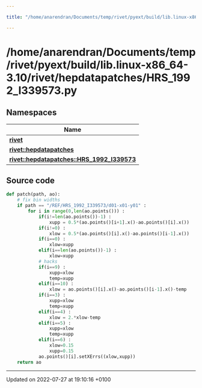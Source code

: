 ```yaml
---

title: "/home/anarendran/Documents/temp/rivet/pyext/build/lib.linux-x86_64-3.10/rivet/hepdatapatches/HRS_1992_I339573.py"

---
```


# /home/anarendran/Documents/temp/rivet/pyext/build/lib.linux-x86_64-3.10/rivet/hepdatapatches/HRS_1992_I339573.py



## Namespaces

| Name           |
| -------------- |
| **[rivet](http://example.org/namespaces/namespacerivet/)**  |
| **[rivet::hepdatapatches](http://example.org/namespaces/namespacerivet_1_1hepdatapatches/)**  |
| **[rivet::hepdatapatches::HRS_1992_I339573](http://example.org/namespaces/namespacerivet_1_1hepdatapatches_1_1hrs__1992__i339573/)**  |




## Source code

```python
def patch(path, ao):
    # fix bin widths
    if path == "/REF/HRS_1992_I339573/d01-x01-y01" :
        for i in range(0,len(ao.points())) :
            if(i!=len(ao.points())-1) :
                xupp = 0.5*(ao.points()[i+1].x()-ao.points()[i].x())
            if(i!=0) :
                xlow = 0.5*(ao.points()[i].x()-ao.points()[i-1].x())
            if(i==0) :
                xlow=xupp
            elif(i==len(ao.points())-1) :
                xlow=xupp
            # hacks
            if(i==9) :
                xupp=xlow
                temp=xupp
            elif(i==10) :
                xlow = ao.points()[i].x()-ao.points()[i-1].x()-temp
            if(i==3) :
                xupp=xlow
                temp=xupp
            elif(i==4) :
                xlow = 2.*xlow-temp
            elif(i==5) :
                xupp=xlow
                temp=xupp
            elif(i==6) :
                xlow=0.15
                xupp=0.15
            ao.points()[i].setXErrs((xlow,xupp))
    return ao
```


-------------------------------

Updated on 2022-07-27 at 19:10:16 +0100
